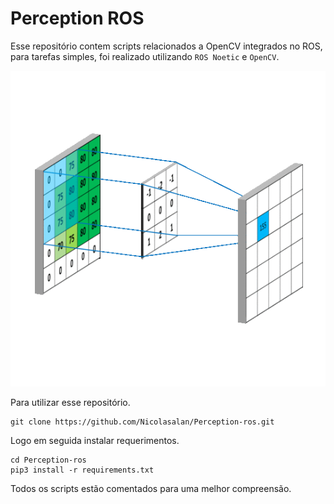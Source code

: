 # Perception ROS
Esse repositório contem scripts relacionados a OpenCV integrados no ROS, para tarefas simples, foi realizado utilizando `ROS Noetic` e `OpenCV`.

![](https://github.com/Nicolasalan/Perception-ros/blob/main/vision_extraction/docs/IMG_2572.GIF)

Para utilizar esse repositório.
```
git clone https://github.com/Nicolasalan/Perception-ros.git 
```
Logo em seguida instalar requerimentos.
```
cd Perception-ros
pip3 install -r requirements.txt
```
Todos os scripts estão comentados para uma melhor compreensão.
